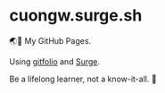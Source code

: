 # cuongw.surge.sh

🌏👻 My GitHub Pages.

Using [gitfolio](https://github.com/imfunniee/gitfolio) and [Surge](https://surge.sh/).


<!-- INSPIRATIONAL_QUOTE_START -->
Be a lifelong learner, not a know-it-all.
🐶
<!-- INSPIRATIONAL_QUOTE_END -->
